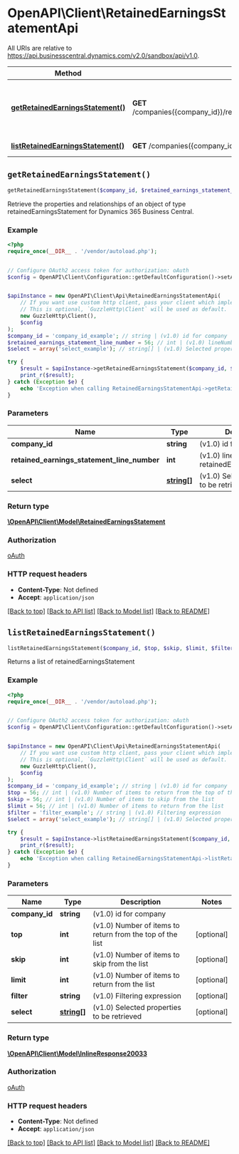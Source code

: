 # OpenAPI\Client\RetainedEarningsStatementApi

All URIs are relative to https://api.businesscentral.dynamics.com/v2.0/sandbox/api/v1.0.

Method | HTTP request | Description
------------- | ------------- | -------------
[**getRetainedEarningsStatement()**](RetainedEarningsStatementApi.md#getRetainedEarningsStatement) | **GET** /companies({company_id})/retainedEarningsStatement({retainedEarningsStatement_lineNumber}) | Retrieve the properties and relationships of an object of type retainedEarningsStatement for Dynamics 365 Business Central.
[**listRetainedEarningsStatement()**](RetainedEarningsStatementApi.md#listRetainedEarningsStatement) | **GET** /companies({company_id})/retainedEarningsStatement | Returns a list of retainedEarningsStatement


## `getRetainedEarningsStatement()`

```php
getRetainedEarningsStatement($company_id, $retained_earnings_statement_line_number, $select): \OpenAPI\Client\Model\RetainedEarningsStatement
```

Retrieve the properties and relationships of an object of type retainedEarningsStatement for Dynamics 365 Business Central.

### Example

```php
<?php
require_once(__DIR__ . '/vendor/autoload.php');


// Configure OAuth2 access token for authorization: oAuth
$config = OpenAPI\Client\Configuration::getDefaultConfiguration()->setAccessToken('YOUR_ACCESS_TOKEN');


$apiInstance = new OpenAPI\Client\Api\RetainedEarningsStatementApi(
    // If you want use custom http client, pass your client which implements `GuzzleHttp\ClientInterface`.
    // This is optional, `GuzzleHttp\Client` will be used as default.
    new GuzzleHttp\Client(),
    $config
);
$company_id = 'company_id_example'; // string | (v1.0) id for company
$retained_earnings_statement_line_number = 56; // int | (v1.0) lineNumber for retainedEarningsStatement
$select = array('select_example'); // string[] | (v1.0) Selected properties to be retrieved

try {
    $result = $apiInstance->getRetainedEarningsStatement($company_id, $retained_earnings_statement_line_number, $select);
    print_r($result);
} catch (Exception $e) {
    echo 'Exception when calling RetainedEarningsStatementApi->getRetainedEarningsStatement: ', $e->getMessage(), PHP_EOL;
}
```

### Parameters

Name | Type | Description  | Notes
------------- | ------------- | ------------- | -------------
 **company_id** | **string**| (v1.0) id for company |
 **retained_earnings_statement_line_number** | **int**| (v1.0) lineNumber for retainedEarningsStatement |
 **select** | [**string[]**](../Model/string.md)| (v1.0) Selected properties to be retrieved | [optional]

### Return type

[**\OpenAPI\Client\Model\RetainedEarningsStatement**](../Model/RetainedEarningsStatement.md)

### Authorization

[oAuth](../../README.md#oAuth)

### HTTP request headers

- **Content-Type**: Not defined
- **Accept**: `application/json`

[[Back to top]](#) [[Back to API list]](../../README.md#endpoints)
[[Back to Model list]](../../README.md#models)
[[Back to README]](../../README.md)

## `listRetainedEarningsStatement()`

```php
listRetainedEarningsStatement($company_id, $top, $skip, $limit, $filter, $select): \OpenAPI\Client\Model\InlineResponse20033
```

Returns a list of retainedEarningsStatement

### Example

```php
<?php
require_once(__DIR__ . '/vendor/autoload.php');


// Configure OAuth2 access token for authorization: oAuth
$config = OpenAPI\Client\Configuration::getDefaultConfiguration()->setAccessToken('YOUR_ACCESS_TOKEN');


$apiInstance = new OpenAPI\Client\Api\RetainedEarningsStatementApi(
    // If you want use custom http client, pass your client which implements `GuzzleHttp\ClientInterface`.
    // This is optional, `GuzzleHttp\Client` will be used as default.
    new GuzzleHttp\Client(),
    $config
);
$company_id = 'company_id_example'; // string | (v1.0) id for company
$top = 56; // int | (v1.0) Number of items to return from the top of the list
$skip = 56; // int | (v1.0) Number of items to skip from the list
$limit = 56; // int | (v1.0) Number of items to return from the list
$filter = 'filter_example'; // string | (v1.0) Filtering expression
$select = array('select_example'); // string[] | (v1.0) Selected properties to be retrieved

try {
    $result = $apiInstance->listRetainedEarningsStatement($company_id, $top, $skip, $limit, $filter, $select);
    print_r($result);
} catch (Exception $e) {
    echo 'Exception when calling RetainedEarningsStatementApi->listRetainedEarningsStatement: ', $e->getMessage(), PHP_EOL;
}
```

### Parameters

Name | Type | Description  | Notes
------------- | ------------- | ------------- | -------------
 **company_id** | **string**| (v1.0) id for company |
 **top** | **int**| (v1.0) Number of items to return from the top of the list | [optional]
 **skip** | **int**| (v1.0) Number of items to skip from the list | [optional]
 **limit** | **int**| (v1.0) Number of items to return from the list | [optional]
 **filter** | **string**| (v1.0) Filtering expression | [optional]
 **select** | [**string[]**](../Model/string.md)| (v1.0) Selected properties to be retrieved | [optional]

### Return type

[**\OpenAPI\Client\Model\InlineResponse20033**](../Model/InlineResponse20033.md)

### Authorization

[oAuth](../../README.md#oAuth)

### HTTP request headers

- **Content-Type**: Not defined
- **Accept**: `application/json`

[[Back to top]](#) [[Back to API list]](../../README.md#endpoints)
[[Back to Model list]](../../README.md#models)
[[Back to README]](../../README.md)
